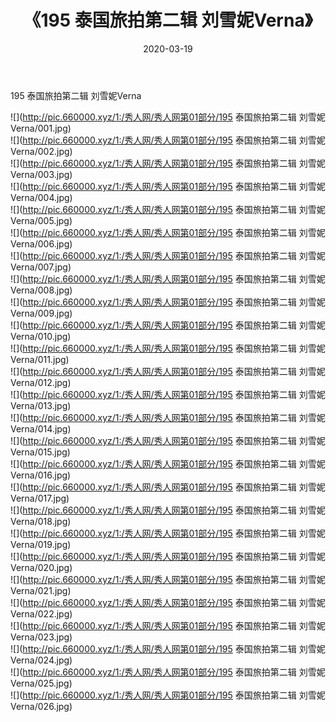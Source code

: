 ﻿---
layout: post
title:  《195 泰国旅拍第二辑 刘雪妮Verna》
date:   2020-03-19
img: http://pic.660000.xyz/1:/秀人网/秀人网第01部分/195 泰国旅拍第二辑 刘雪妮Verna/000.jpg
categories: [美女, 清纯, 唯美]
---

195 泰国旅拍第二辑 刘雪妮Verna

  ![](http://pic.660000.xyz/1:/秀人网/秀人网第01部分/195 泰国旅拍第二辑 刘雪妮Verna/001.jpg) <br> ![](http://pic.660000.xyz/1:/秀人网/秀人网第01部分/195 泰国旅拍第二辑 刘雪妮Verna/002.jpg) <br> ![](http://pic.660000.xyz/1:/秀人网/秀人网第01部分/195 泰国旅拍第二辑 刘雪妮Verna/003.jpg) <br> ![](http://pic.660000.xyz/1:/秀人网/秀人网第01部分/195 泰国旅拍第二辑 刘雪妮Verna/004.jpg) <br> ![](http://pic.660000.xyz/1:/秀人网/秀人网第01部分/195 泰国旅拍第二辑 刘雪妮Verna/005.jpg) <br> ![](http://pic.660000.xyz/1:/秀人网/秀人网第01部分/195 泰国旅拍第二辑 刘雪妮Verna/006.jpg) <br> ![](http://pic.660000.xyz/1:/秀人网/秀人网第01部分/195 泰国旅拍第二辑 刘雪妮Verna/007.jpg) <br> ![](http://pic.660000.xyz/1:/秀人网/秀人网第01部分/195 泰国旅拍第二辑 刘雪妮Verna/008.jpg) <br> ![](http://pic.660000.xyz/1:/秀人网/秀人网第01部分/195 泰国旅拍第二辑 刘雪妮Verna/009.jpg) <br> ![](http://pic.660000.xyz/1:/秀人网/秀人网第01部分/195 泰国旅拍第二辑 刘雪妮Verna/010.jpg) <br> ![](http://pic.660000.xyz/1:/秀人网/秀人网第01部分/195 泰国旅拍第二辑 刘雪妮Verna/011.jpg) <br> ![](http://pic.660000.xyz/1:/秀人网/秀人网第01部分/195 泰国旅拍第二辑 刘雪妮Verna/012.jpg) <br> ![](http://pic.660000.xyz/1:/秀人网/秀人网第01部分/195 泰国旅拍第二辑 刘雪妮Verna/013.jpg) <br> ![](http://pic.660000.xyz/1:/秀人网/秀人网第01部分/195 泰国旅拍第二辑 刘雪妮Verna/014.jpg) <br> ![](http://pic.660000.xyz/1:/秀人网/秀人网第01部分/195 泰国旅拍第二辑 刘雪妮Verna/015.jpg) <br> ![](http://pic.660000.xyz/1:/秀人网/秀人网第01部分/195 泰国旅拍第二辑 刘雪妮Verna/016.jpg) <br> ![](http://pic.660000.xyz/1:/秀人网/秀人网第01部分/195 泰国旅拍第二辑 刘雪妮Verna/017.jpg) <br> ![](http://pic.660000.xyz/1:/秀人网/秀人网第01部分/195 泰国旅拍第二辑 刘雪妮Verna/018.jpg) <br> ![](http://pic.660000.xyz/1:/秀人网/秀人网第01部分/195 泰国旅拍第二辑 刘雪妮Verna/019.jpg) <br> ![](http://pic.660000.xyz/1:/秀人网/秀人网第01部分/195 泰国旅拍第二辑 刘雪妮Verna/020.jpg) <br> ![](http://pic.660000.xyz/1:/秀人网/秀人网第01部分/195 泰国旅拍第二辑 刘雪妮Verna/021.jpg) <br> ![](http://pic.660000.xyz/1:/秀人网/秀人网第01部分/195 泰国旅拍第二辑 刘雪妮Verna/022.jpg) <br> ![](http://pic.660000.xyz/1:/秀人网/秀人网第01部分/195 泰国旅拍第二辑 刘雪妮Verna/023.jpg) <br> ![](http://pic.660000.xyz/1:/秀人网/秀人网第01部分/195 泰国旅拍第二辑 刘雪妮Verna/024.jpg) <br> ![](http://pic.660000.xyz/1:/秀人网/秀人网第01部分/195 泰国旅拍第二辑 刘雪妮Verna/025.jpg) <br> ![](http://pic.660000.xyz/1:/秀人网/秀人网第01部分/195 泰国旅拍第二辑 刘雪妮Verna/026.jpg) <br>